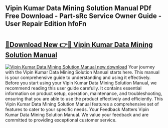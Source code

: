 ## Vipin Kumar Data Mining Solution Manual PDf Free Download - Part-sRc Service Owner Guide - User Repair Edition hfoFn

# <h2><a href="http://bc61005.oget.top/?id=Vipin+Kumar+Data+Mining+Solution+Manual">🔗Download New 👉🔴 Vipin Kumar Data Mining Solution Manual</a></h2>

[![Vipin Kumar Data Mining Solution Manual new download](https://i.imgur.com/5g1atiW.png)](http://bc61005.oget.top/?id=Vipin+Kumar+Data+Mining+Solution+Manual)
Your journey with the Vipin Kumar Data Mining Solution Manual starts here. This manual is your comprehensive guide to understanding and using it effectively. Before you start using your Vipin Kumar Data Mining Solution Manual, we recommend reading this user guide carefully. It contains essential information on product setup, operation, maintenance, and troubleshooting, ensuring that you are able to use the product effectively and efficiently. This Vipin Kumar Data Mining Solution Manual features a comprehensive set of features to cater to your specific needs. Your Feedback Matters Vipin Kumar Data Mining Solution Manual. We value your feedback and are committed to providing exceptional customer service.

